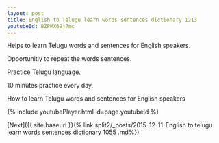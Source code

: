 ```yaml
---
layout: post
title: English to Telugu learn words sentences dictionary 1213 
youtubeId: BZPMX69j7mc
---
```

 
 
Helps to learn Telugu words and sentences for English speakers.

Opportunitiy to repeat the words sentences. 

Practice Telugu language. 
 
10 minutes practice every day. 
 
How to learn Telugu words and sentences for English speakers 
 
{% include youtubePlayer.html id=page.youtubeId %}
 
 
[Next]({{ site.baseurl }}{% link  split2/_posts/2015-12-11-English to telugu learn words sentences dictionary 1055 .md%})
 
